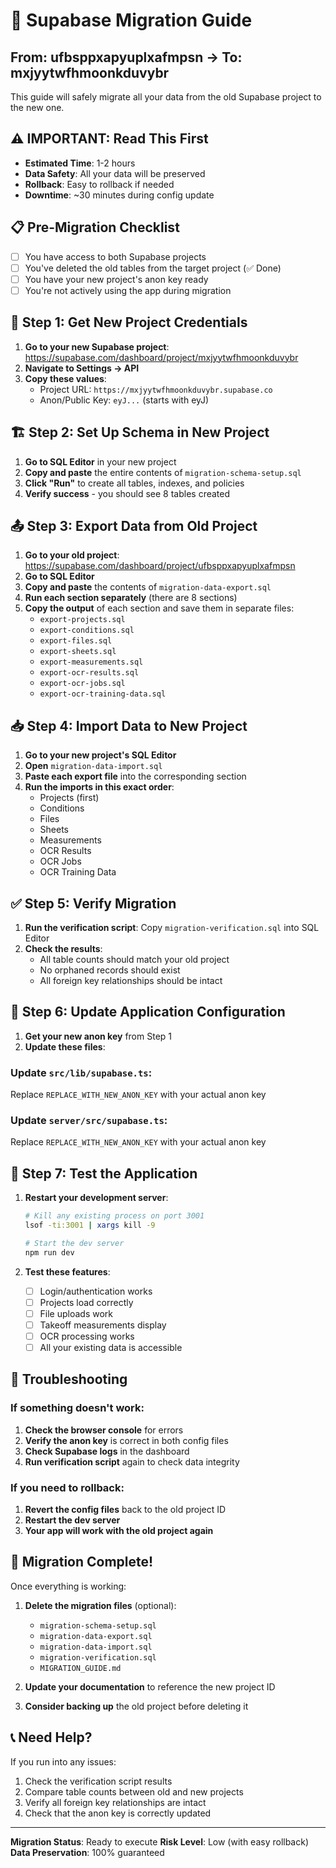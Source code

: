 # 🚀 Supabase Migration Guide
## From: ufbsppxapyuplxafmpsn → To: mxjyytwfhmoonkduvybr

This guide will safely migrate all your data from the old Supabase project to the new one.

## ⚠️ IMPORTANT: Read This First

- **Estimated Time**: 1-2 hours
- **Data Safety**: All your data will be preserved
- **Rollback**: Easy to rollback if needed
- **Downtime**: ~30 minutes during config update

## 📋 Pre-Migration Checklist

- [ ] You have access to both Supabase projects
- [ ] You've deleted the old tables from the target project (✅ Done)
- [ ] You have your new project's anon key ready
- [ ] You're not actively using the app during migration

## 🔧 Step 1: Get New Project Credentials

1. **Go to your new Supabase project**: https://supabase.com/dashboard/project/mxjyytwfhmoonkduvybr
2. **Navigate to Settings → API**
3. **Copy these values**:
   - Project URL: `https://mxjyytwfhmoonkduvybr.supabase.co`
   - Anon/Public Key: `eyJ...` (starts with eyJ)

## 🏗️ Step 2: Set Up Schema in New Project

1. **Go to SQL Editor** in your new project
2. **Copy and paste** the entire contents of `migration-schema-setup.sql`
3. **Click "Run"** to create all tables, indexes, and policies
4. **Verify success** - you should see 8 tables created

## 📤 Step 3: Export Data from Old Project

1. **Go to your old project**: https://supabase.com/dashboard/project/ufbsppxapyuplxafmpsn
2. **Go to SQL Editor**
3. **Copy and paste** the contents of `migration-data-export.sql`
4. **Run each section separately** (there are 8 sections)
5. **Copy the output** of each section and save them in separate files:
   - `export-projects.sql`
   - `export-conditions.sql`
   - `export-files.sql`
   - `export-sheets.sql`
   - `export-measurements.sql`
   - `export-ocr-results.sql`
   - `export-ocr-jobs.sql`
   - `export-ocr-training-data.sql`

## 📥 Step 4: Import Data to New Project

1. **Go to your new project's SQL Editor**
2. **Open** `migration-data-import.sql`
3. **Paste each export file** into the corresponding section
4. **Run the imports in this exact order**:
   - Projects (first)
   - Conditions
   - Files
   - Sheets
   - Measurements
   - OCR Results
   - OCR Jobs
   - OCR Training Data

## ✅ Step 5: Verify Migration

1. **Run the verification script**: Copy `migration-verification.sql` into SQL Editor
2. **Check the results**:
   - All table counts should match your old project
   - No orphaned records should exist
   - All foreign key relationships should be intact

## 🔧 Step 6: Update Application Configuration

1. **Get your new anon key** from Step 1
2. **Update these files**:

### Update `src/lib/supabase.ts`:
Replace `REPLACE_WITH_NEW_ANON_KEY` with your actual anon key

### Update `server/src/supabase.ts`:
Replace `REPLACE_WITH_NEW_ANON_KEY` with your actual anon key

## 🧪 Step 7: Test the Application

1. **Restart your development server**:
   ```bash
   # Kill any existing process on port 3001
   lsof -ti:3001 | xargs kill -9
   
   # Start the dev server
   npm run dev
   ```

2. **Test these features**:
   - [ ] Login/authentication works
   - [ ] Projects load correctly
   - [ ] File uploads work
   - [ ] Takeoff measurements display
   - [ ] OCR processing works
   - [ ] All your existing data is accessible

## 🚨 Troubleshooting

### If something doesn't work:

1. **Check the browser console** for errors
2. **Verify the anon key** is correct in both config files
3. **Check Supabase logs** in the dashboard
4. **Run verification script** again to check data integrity

### If you need to rollback:

1. **Revert the config files** back to the old project ID
2. **Restart the dev server**
3. **Your app will work with the old project again**

## 🎉 Migration Complete!

Once everything is working:

1. **Delete the migration files** (optional):
   - `migration-schema-setup.sql`
   - `migration-data-export.sql`
   - `migration-data-import.sql`
   - `migration-verification.sql`
   - `MIGRATION_GUIDE.md`

2. **Update your documentation** to reference the new project ID

3. **Consider backing up** the old project before deleting it

## 📞 Need Help?

If you run into any issues:
1. Check the verification script results
2. Compare table counts between old and new projects
3. Verify all foreign key relationships are intact
4. Check that the anon key is correctly updated

---

**Migration Status**: Ready to execute
**Risk Level**: Low (with easy rollback)
**Data Preservation**: 100% guaranteed


